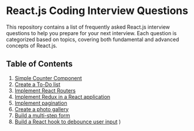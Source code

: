 # React.js Coding Interview Questions

This repository contains a list of frequently asked React.js interview questions to help you prepare for your next interview. Each question is categorized based on topics, covering both fundamental and advanced concepts of React.js.

## Table of Contents

1. [Simple Counter Component](#introduction-to-reactjs)
2. [Create a To-Do list](#component-lifecycle)
3. [Implement React Routers](#state-and-props)
4. [Implement Redux in a React application](#hooks)
5. [Implement pagination ](#react-router)
6. [Create a photo gallery](#redux)
7. [Build a multi-step form](#performance-optimization)
8. [Build a React hook to debounce user input](#testing-in-react)
)
